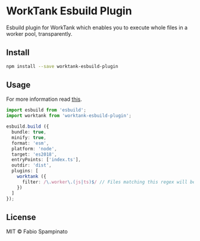 # WorkTank Esbuild Plugin

Esbuild plugin for WorkTank which enables you to execute whole files in a worker pool, transparently.

## Install

```sh
npm install --save worktank-esbuild-plugin
```

## Usage

For more information read [this](https://github.com/fabiospampinato/worktank-loader).

```ts
import esbuild from 'esbuild';
import worktank from 'worktank-esbuild-plugin';

esbuild.build ({
  bundle: true,
  minify: true,
  format: 'esm',
  platform: 'node',
  target: 'es2018',
  entryPoints: ['index.ts'],
  outdir: 'dist',
  plugins: [
    worktank ({
      filter: /\.worker\.(js|ts)$/ // Files matching this regex will be processed
    })
  ]
});
```

## License

MIT © Fabio Spampinato
